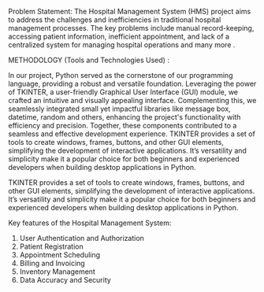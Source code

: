 Problem Statement: 
The Hospital Management System (HMS) project aims to address the challenges and inefficiencies in traditional hospital management processes. The key problems include manual record-keeping, accessing patient information, inefficient appointment, and lack of a centralized system for managing hospital operations and many more . 



METHODOLOGY (Tools and Technologies Used) : 

In our project, Python served as the cornerstone of our programming language, providing a robust and versatile foundation. Leveraging the power of TKINTER, a user-friendly Graphical User Interface (GUI) module, we crafted an intuitive and visually appealing interface. Complementing this, we seamlessly integrated small yet impactful libraries like message box, datetime, random and others, enhancing the project's functionality with efficiency and precision. Together, these components contributed to a seamless and effective development experience. 
TKINTER provides a set of tools to create windows, frames, buttons, and other GUI elements, simplifying the development of interactive applications. It’s versatility and simplicity make it a popular choice for both beginners and experienced developers when building desktop applications in Python. 

TKINTER provides a set of tools to create windows, frames, buttons, and other GUI elements, simplifying the development of interactive applications. It’s versatility and simplicity make it a popular choice for both beginners and experienced developers when building desktop applications in Python. 


Key features of the Hospital Management System: 
1) User Authentication and Authorization
2) Patient Registration
3) Appointment Scheduling
4) Billing and Invoicing
5) Inventory Management
6) Data Accuracy and Security

